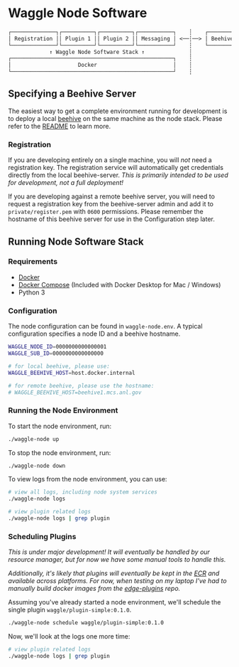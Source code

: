 # Waggle Node Software

```txt
┌──────────────┐┌──────────┐┌──────────┐┌───────────┐    ┆    ┌────────────────┐
│ Registration ││ Plugin 1 ││ Plugin 2 ││ Messaging │ <──┆──> │ Beehive Server │
└──────────────┘└──────────┘└──────────┘└───────────┘    ┆    └────────────────┘
             ↑ Waggle Node Software Stack ↑              ┆
┌───────────────────────────────────────────────────┐    ┆
│                     Docker                        │    ┆
└───────────────────────────────────────────────────┘    ┆
```

## Specifying a Beehive Server

The easiest way to get a complete environment running for development is to deploy a local [beehive](https://github.com/waggle-sensor/beehive-server) on the same machine as the node stack. Please refer to the [README](https://github.com/waggle-sensor/beehive-server/blob/master/README.md) to learn more.

### Registration

If you are developing entirely on a single machine, you will _not_ need a registration key. The registration service will automatically get credentials directly from the local beehive-server. _This is primarily intended to be used for development, not a full deployment!_

If you are developing against a remote beehive server, you will need to request a registration key from the beehive-server admin and add it to `private/register.pem` with `0600` permissions. Please remember the hostname of this beehive server for use in the Configuration step later.

## Running Node Software Stack

### Requirements

* [Docker](https://docs.docker.com/install/)
* [Docker Compose](https://docs.docker.com/compose/install/) (Included with Docker Desktop for Mac / Windows)
* Python 3

### Configuration

The node configuration can be found in `waggle-node.env`. A typical configuration specifies a node ID and a beehive hostname.

```bash
WAGGLE_NODE_ID=0000000000000001
WAGGLE_SUB_ID=0000000000000000

# for local beehive, please use:
WAGGLE_BEEHIVE_HOST=host.docker.internal

# for remote beehive, please use the hostname:
# WAGGLE_BEEHIVE_HOST=beehive1.mcs.anl.gov
```

### Running the Node Environment

To start the node environment, run:

```sh
./waggle-node up
```

To stop the node environment, run:

```sh
./waggle-node down
```

To view logs from the node environment, you can use:

```sh
# view all logs, including node system services
./waggle-node logs

# view plugin related logs
./waggle-node logs | grep plugin
```

### Scheduling Plugins

_This is under major development! It will eventually be handled by our resource manager, but for now we have some manual tools to handle this._

_Additionally, it's likely that plugins will eventually be kept in the [ECR](https://github.com/sagecontinuum/ecr) and available across platforms. For now, when testing on my laptop I've had to manually build docker images from the [edge-plugins](https://github.com/waggle-sensor/edge-plugins) repo._

Assuming you've already started a node environment, we'll schedule the single plugin `waggle/plugin-simple:0.1.0`.

```sh
./waggle-node schedule waggle/plugin-simple:0.1.0
```

Now, we'll look at the logs one more time:

```sh
# view plugin related logs
./waggle-node logs | grep plugin
```
